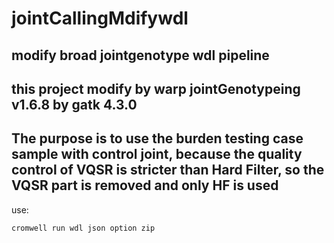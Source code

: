 # jointCallingMdifywdl
## modify broad jointgenotype wdl pipeline
## this project modify by warp jointGenotypeing v1.6.8 by gatk 4.3.0
## The purpose is to use the burden testing  case sample with control joint, because the quality control of VQSR is stricter than  Hard Filter, so the VQSR part is removed and only HF is used




use:
```
cromwell run wdl json option zip 
```
